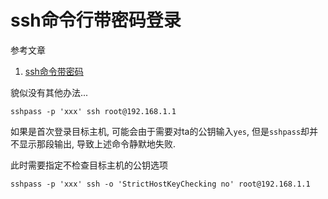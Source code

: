 # ssh命令行带密码登录

参考文章

1. [ssh命令带密码](https://blog.51cto.com/xhk777/2045121)

貌似没有其他办法...

```
sshpass -p 'xxx' ssh root@192.168.1.1
```

如果是首次登录目标主机, 可能会由于需要对ta的公钥输入`yes`, 但是`sshpass`却并不显示那段输出, 导致上述命令静默地失败.

此时需要指定不检查目标主机的公钥选项

```
sshpass -p 'xxx' ssh -o 'StrictHostKeyChecking no' root@192.168.1.1
```
